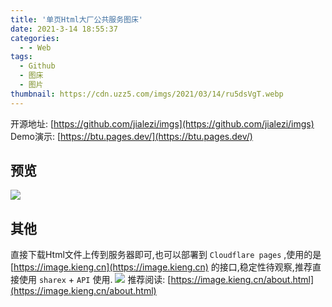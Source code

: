 ```yaml
---
title: '单页Html大厂公共服务图床'
date: 2021-3-14 18:55:37
categories:
  - - Web
tags:
  - Github
  - 图床
  - 图片
thumbnail: https://cdn.uzz5.com/imgs/2021/03/14/ru5dsVgT.webp
---
```



开源地址: [https://github.com/jialezi/imgs](https://github.com/jialezi/imgs) Demo演示: [https://btu.pages.dev/](https://btu.pages.dev/)

## 预览

![](https://cdn.uzz5.com/imgs/2021/03/14/M7adJLRV.webp)

## 其他

直接下载Html文件上传到服务器即可,也可以部署到 `Cloudflare pages` ,使用的是 [https://image.kieng.cn](https://image.kieng.cn) 的接口,稳定性待观察,推荐直接使用 `sharex` + `API` 使用. ![](https://cdn.uzz5.com/imgs/2021/03/14/hCgdUOh5.webp) 推荐阅读: [https://image.kieng.cn/about.html](https://image.kieng.cn/about.html)